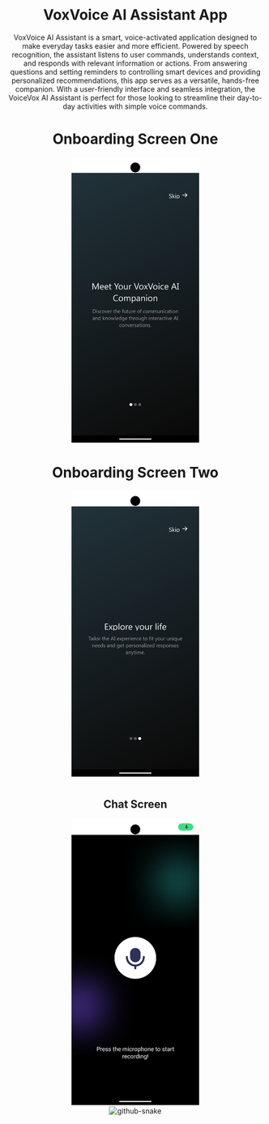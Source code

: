 <div align="center">
<h1>VoxVoice AI Assistant App</h1>
<p>
VoxVoice AI Assistant is a smart, voice-activated application designed to make everyday tasks easier and more efficient. Powered by speech recognition, the assistant listens to user commands, understands context, and responds with relevant information or actions. From answering questions and setting reminders to controlling smart devices and providing personalized recommendations, this app serves as a versatile, hands-free companion.
With a user-friendly interface and seamless integration, the VoiceVox AI Assistant is perfect for those looking to streamline their day-to-day activities with simple voice commands.
</p>

<h1></h1>
<h1></h1>
<h1>Onboarding Screen One</h1>
<img src="onboarding.png" alt="Home Banner" width="50%" />

<h1></h1>
<h1>Onboarding Screen Two</h1>
<img src="onboarding3.png" alt="Home Banner" width="50%" />

<h1></h1>
<h2>Chat Screen</h2>
<img src="micro.png" alt="signup page" width="50%" />
<div/>

<picture>
  <source media="(prefers-color-scheme: dark)" srcset="https://raw.githubusercontent.com/tobiasmeyhoefer/tobiasmeyhoefer/output/github-snake-dark.svg" />
  <source media="(prefers-color-scheme: light)" srcset="https://raw.githubusercontent.com/tobiasmeyhoefer/tobiasmeyhoefer/output/github-snake.svg" />
  <img alt="github-snake" src="https://raw.githubusercontent.com/tobiasmeyhoefer/tobiasmeyhoefer/output/github-snake.svg" />
</picture>

